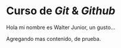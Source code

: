# Curso de _Git_ & _Github_

Hola mi nombre es Walter Junior, un gusto...

Agregando mas contenido, de prueba.